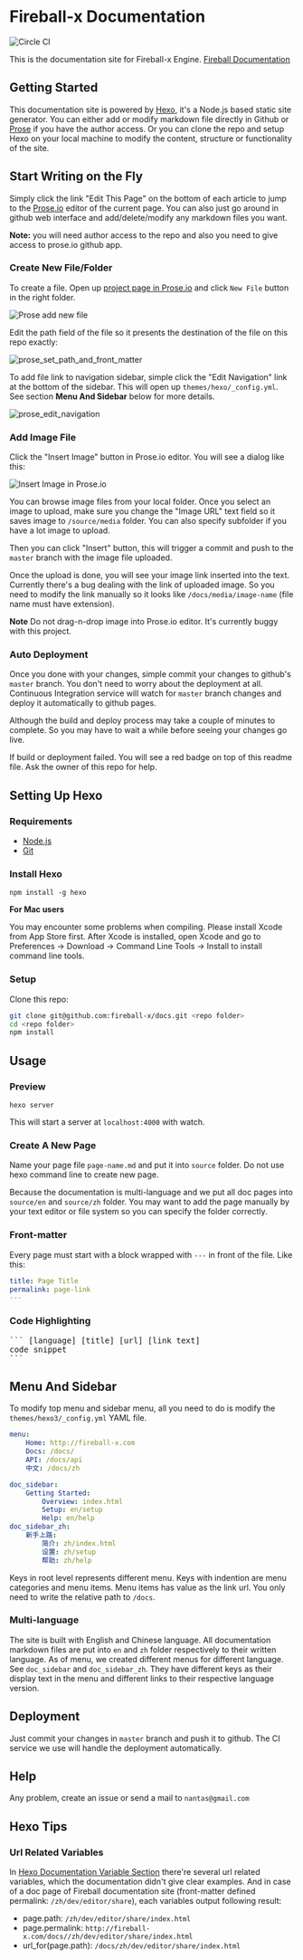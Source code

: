 # Fireball-x Documentation

![Circle CI](https://circleci.com/gh/fireball-x/docs.svg?style=svg&circle-token=943e84c36e9a8e6cdeaf15cca651c526a687b0e9)

This is the documentation site for Fireball-x Engine. [Fireball Documentation](http://fireball-x.github.io/docs)

## Getting Started

This documentation site is powered by [Hexo](http://hexo.io), it's a Node.js based static site generator. You can either add or modify markdown file directly in Github or [Prose](http://prose.io) if you have the author access. Or you can clone the repo and setup Hexo on your local machine to modify the content, structure or functionality of the site.

## Start Writing on the Fly

Simply click the link "Edit This Page" on the bottom of each article to jump to the [Prose.io](http://prose.io) editor of the current page. You can also just go around in github web interface and add/delete/modify any markdown files you want.

**Note:** you will need author access to the repo and also you need to give access to prose.io github app.

### Create New File/Folder

To create a file. Open up [project page in Prose.io](http://prose.io/#fireball-x/docs) and click `New File` button in the right folder.

![Prose add new file](/source/media/prose_new_file.png)

Edit the path field of the file so it presents the destination of the file on this repo exactly:

![prose_set_path_and_front_matter](/source/media/prose_set_path_and_front_matter.png)

To add file link to navigation sidebar, simple click the "Edit Navigation" link at the bottom of the sidebar. This will open up `themes/hexo/_config.yml`. See section **Menu And Sidebar** below for more details.

![prose_edit_navigation](/source/media/prose_edit_navigation.png)

### Add Image File

Click the "Insert Image" button in Prose.io editor. You will see a dialog like this:

![Insert Image in Prose.io](/source/media/insert_image_in_prose.png)

You can browse image files from your local folder. Once you select an image to upload, make sure you change the "Image URL" text field so it saves image to `/source/media` folder. You can also specify subfolder if you have a lot image to upload.

Then you can click "Insert" button, this will trigger a commit and push to the `master` branch with the image file uploaded.

Once the upload is done, you will see your image link inserted into the text. Currently there's a bug dealing with the link of uploaded image. So you need to modify the link manually so it looks like `/docs/media/image-name` (file name must have extension).

**Note** Do not drag-n-drop image into Prose.io editor. It's currently buggy with this project.

### Auto Deployment

Once you done with your changes, simple commit your changes to github's `master` branch. You don't need to worry about the deployment at all. Continuous Integration service will watch for `master` branch changes and deploy it automatically to github pages.

Although the build and deploy process may take a couple of minutes to complete. So you may have to wait a while before seeing your changes go live.

If build or deployment failed. You will see a red badge on top of this readme file. Ask the owner of this repo for help.

## Setting Up Hexo

### Requirements

- [Node.js](http://nodejs.org/)
- [Git](http://git-scm.com/)

### Install Hexo

`npm install -g hexo`

**For Mac users**

You may encounter some problems when compiling. Please install Xcode from App Store first. After Xcode is installed, open Xcode and go to Preferences -> Download -> Command Line Tools -> Install to install command line tools.

### Setup

Clone this repo:

``` bash
git clone git@github.com:fireball-x/docs.git <repo folder>
cd <repo folder>
npm install
```

## Usage

### Preview

`hexo server`

This will start a server at `localhost:4000` with watch.

### Create A New Page

Name your page file `page-name.md` and put it into `source` folder. Do not use hexo command line to create new page.

Because the documentation is multi-language and we put all doc pages into `source/en` and `source/zh` folder. You may want to add the page manually by your text editor or file system so you can specify the folder correctly.

### Front-matter

Every page must start with a block wrapped with `---` in front of the file. Like this:

``` yaml
title: Page Title
permalink: page-link
---
```

### Code Highlighting

<pre>
``` [language] [title] [url] [link text]
code snippet
```
</pre>

## Menu And Sidebar

To modify top menu and sidebar menu, all you need to do is modify the `themes/hexo3/_config.yml` YAML file.

``` yaml
menu:
    Home: http://fireball-x.com
    Docs: /docs/
    API: /docs/api
    中文: /docs/zh

doc_sidebar:
    Getting Started:
        Overview: index.html
        Setup: en/setup
        Help: en/help
doc_sidebar_zh:
    新手上路:
        简介: zh/index.html
        设置: zh/setup
        帮助: zh/help
```

Keys in root level represents different menu. Keys with indention are menu categories and menu items. Menu items has value as the link url. You only need to write the relative path to `/docs`.

### Multi-language

The site is built with English and Chinese language. All documentation markdown files are put into `en` and `zh` folder respectively to their written language. As of menu, we created different menus for different language. See `doc_sidebar` and `doc_sidebar_zh`. They have different keys as their display text in the menu and different links to their respective language version.

## Deployment

Just commit your changes in `master` branch and push it to github. The CI service we use will handle the deployment automatically.

## Help

Any problem, create an issue or send a mail to `nantas@gmail.com`

## Hexo Tips

### Url Related Variables

In [Hexo Documentation Variable Section](http://hexo.io/docs/variables.html) there're several url related variables, which the documentation didn't give clear examples. And in case of a doc page of Fireball documentation site (front-matter defined permalink: `/zh/dev/editor/share`), each variables output following result:

- page.path: `/zh/dev/editor/share/index.html`
- page.permalink: `http://fireball-x.com/docs//zh/dev/editor/share/index.html`
- url_for(page.path): `/docs/zh/dev/editor/share/index.html`
